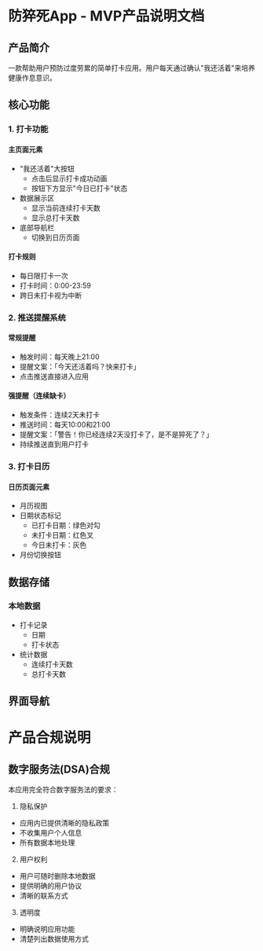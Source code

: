 # 防猝死App - MVP产品说明文档

## 产品简介
一款帮助用户预防过度劳累的简单打卡应用。用户每天通过确认"我还活着"来培养健康作息意识。

## 核心功能

### 1. 打卡功能
#### 主页面元素
- "我还活着"大按钮
  * 点击后显示打卡成功动画
  * 按钮下方显示"今日已打卡"状态
- 数据展示区
  * 显示当前连续打卡天数
  * 显示总打卡天数
- 底部导航栏
  * 切换到日历页面

#### 打卡规则
- 每日限打卡一次
- 打卡时间：0:00-23:59
- 跨日未打卡视为中断

### 2. 推送提醒系统
#### 常规提醒
- 触发时间：每天晚上21:00
- 提醒文案：「今天还活着吗？快来打卡」
- 点击推送直接进入应用

#### 强提醒（连续缺卡）
- 触发条件：连续2天未打卡
- 推送时间：每天10:00和21:00
- 提醒文案：「警告！你已经连续2天没打卡了，是不是猝死了？」
- 持续推送直到用户打卡

### 3. 打卡日历
#### 日历页面元素
- 月历视图
- 日期状态标记
  * 已打卡日期：绿色对勾
  * 未打卡日期：红色叉
  * 今日未打卡：灰色
- 月份切换按钮

## 数据存储
### 本地数据
- 打卡记录
  * 日期
  * 打卡状态
- 统计数据
  * 连续打卡天数
  * 总打卡天数

## 界面导航 

# 产品合规说明

## 数字服务法(DSA)合规

本应用完全符合数字服务法的要求：

1. 隐私保护
- 应用内已提供清晰的隐私政策
- 不收集用户个人信息
- 所有数据本地处理

2. 用户权利
- 用户可随时删除本地数据
- 提供明确的用户协议
- 清晰的联系方式

3. 透明度
- 明确说明应用功能
- 清楚列出数据使用方式
